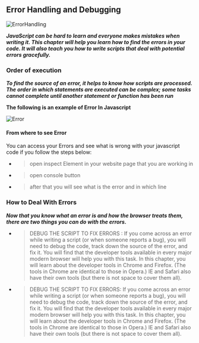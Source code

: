 ## Error Handling and Debugging

![ErrorHandling](https://images.slideplayer.com/31/9700382/slides/slide_2.jpg)


***JavaScript can be hard to learn and everyone makes mistakes when writing it. This chapter will help you learn how to find the errors in your code. It will also teach you how to write scripts that deal with potential errors gracefully.***

### Order of execution

***To find the source of an error, it helps to know how scripts are processed. The order in which statements are executed can be complex; some tasks cannot complete until another statement or function has been run***

**The following is an example of Error In Javascript**

![Error](https://www.advanceidea.co.in/uploads/b_images/1540292533_cannot-read-property-length.png)

#### From where to see Error

You can access your Errors and see what is wrong with your javascript code if you follow the steps below:


* > open inspect Element in your website page that you are working in

* > open console button 

* > after that you will see what is the error and in which line

### How to Deal With Errors

***Now that you know what an error is and how the browser treats them, there are two things you can do with the errors.***

* > DEBUG THE SCRIPT TO FIX ERRORS : If you come across an error while writing a script (or when someone reports a bug), you will need to debug the code, track down the source of the error, and fix it. You will find that the developer tools available in every major modern browser will help you with this task. In this chapter, you will learn about the developer tools in Chrome and Firefox. (The tools in Chrome are identical to those in Opera.) IE and Safari also have their own tools (but there is not space to cover them all). 


* > DEBUG THE SCRIPT TO FIX ERRORS: If you come across an error while writing a script (or when someone reports a bug), you will need to debug the code, track down the source of the error, and fix it. You will find that the developer tools available in every major modern browser will help you with this task. In this chapter, you will learn about the developer tools in Chrome and Firefox. (The tools in Chrome are identical to those in Opera.) IE and Safari also have their own tools (but there is not space to cover them all). 